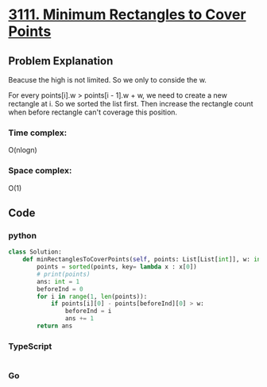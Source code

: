 # [3111. Minimum Rectangles to Cover Points](https://leetcode.cn/problems/minimum-rectangles-to-cover-points/description/)



## Problem Explanation
Beacuse the high is not limited. So we only to conside the w.

For every points[i].w > points[i - 1].w + w, we need to create a new rectangle at i. So we sorted the list first. Then increase the rectangle count when before rectangle can't coverage this position.
### Time complex:
O(nlogn)

### Space complex:
O(1)
## Code

### python
```python
class Solution:
    def minRectanglesToCoverPoints(self, points: List[List[int]], w: int) -> int:
        points = sorted(points, key= lambda x : x[0])
        # print(points)
        ans: int = 1
        beforeInd = 0
        for i in range(1, len(points)):
            if points[i][0] - points[beforeInd][0] > w:
                beforeInd = i
                ans += 1
        return ans
```

### TypeScript
```TypeScript


```

### Go
```go
```